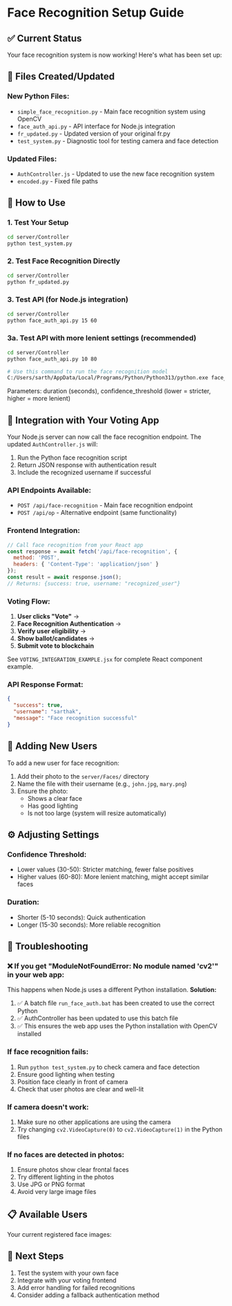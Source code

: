 # Face Recognition Setup Guide

## ✅ Current Status
Your face recognition system is now working! Here's what has been set up:

## 📁 Files Created/Updated

### New Python Files:
- `simple_face_recognition.py` - Main face recognition system using OpenCV
- `face_auth_api.py` - API interface for Node.js integration
- `fr_updated.py` - Updated version of your original fr.py
- `test_system.py` - Diagnostic tool for testing camera and face detection

### Updated Files:
- `AuthController.js` - Updated to use the new face recognition system
- `encoded.py` - Fixed file paths

## 🚀 How to Use

### 1. Test Your Setup
```bash
cd server/Controller
python test_system.py
```

### 2. Test Face Recognition Directly
```bash
cd server/Controller
python fr_updated.py
```

### 3. Test API (for Node.js integration)
```bash
cd server/Controller
python face_auth_api.py 15 60
```

### 3a. Test API with more lenient settings (recommended)
```bash
cd server/Controller
python face_auth_api.py 10 80

# Use this command to run the face recognition model
C:/Users/sarth/AppData/Local/Programs/Python/Python313/python.exe face_auth_api.py 10 80
```
Parameters: duration (seconds), confidence_threshold (lower = stricter, higher = more lenient)

## 🔧 Integration with Your Voting App

Your Node.js server can now call the face recognition endpoint. The updated `AuthController.js` will:

1. Run the Python face recognition script
2. Return JSON response with authentication result
3. Include the recognized username if successful

### API Endpoints Available:
- `POST /api/face-recognition` - Main face recognition endpoint
- `POST /api/op` - Alternative endpoint (same functionality)

### Frontend Integration:
```javascript
// Call face recognition from your React app
const response = await fetch('/api/face-recognition', {
  method: 'POST',
  headers: { 'Content-Type': 'application/json' }
});
const result = await response.json();
// Returns: {success: true, username: "recognized_user"}
```

### Voting Flow:
1. **User clicks "Vote"** → 
2. **Face Recognition Authentication** → 
3. **Verify user eligibility** → 
4. **Show ballot/candidates** → 
5. **Submit vote to blockchain**

See `VOTING_INTEGRATION_EXAMPLE.jsx` for complete React component example.

### API Response Format:
```json
{
  "success": true,
  "username": "sarthak",
  "message": "Face recognition successful"
}
```

## 📸 Adding New Users

To add a new user for face recognition:

1. Add their photo to the `server/Faces/` directory
2. Name the file with their username (e.g., `john.jpg`, `mary.png`)
3. Ensure the photo:
   - Shows a clear face
   - Has good lighting
   - Is not too large (system will resize automatically)

## ⚙️ Adjusting Settings

### Confidence Threshold:
- Lower values (30-50): Stricter matching, fewer false positives
- Higher values (60-80): More lenient matching, might accept similar faces

### Duration:
- Shorter (5-10 seconds): Quick authentication
- Longer (15-30 seconds): More reliable recognition

## 🐛 Troubleshooting

### ❌ If you get "ModuleNotFoundError: No module named 'cv2'" in your web app:
This happens when Node.js uses a different Python installation. **Solution:**
1. ✅ A batch file `run_face_auth.bat` has been created to use the correct Python
2. ✅ AuthController has been updated to use this batch file
3. ✅ This ensures the web app uses the Python installation with OpenCV installed

### If face recognition fails:
1. Run `python test_system.py` to check camera and face detection
2. Ensure good lighting when testing
3. Position face clearly in front of camera
4. Check that user photos are clear and well-lit

### If camera doesn't work:
1. Make sure no other applications are using the camera
2. Try changing `cv2.VideoCapture(0)` to `cv2.VideoCapture(1)` in the Python files

### If no faces are detected in photos:
1. Ensure photos show clear frontal faces
2. Try different lighting in the photos
3. Use JPG or PNG format
4. Avoid very large image files

## 📋 Available Users

Your current registered face images:

## 🔄 Next Steps

1. Test the system with your own face
2. Integrate with your voting frontend
3. Add error handling for failed recognitions
4. Consider adding a fallback authentication method
